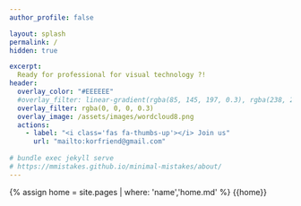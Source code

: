 ```yaml
---
author_profile: false

layout: splash
permalink: /
hidden: true

excerpt:
  Ready for professional for visual technology ?!
header:
  overlay_color: "#EEEEEE"
  #overlay_filter: linear-gradient(rgba(85, 145, 197, 0.3), rgba(238, 238, 238, 0.3))
  overlay_filter: rgba(0, 0, 0, 0.3)
  overlay_image: /assets/images/wordcloud8.png
  actions:
    - label: "<i class='fas fa-thumbs-up'></i> Join us"
      url: "mailto:korfriend@gmail.com"
      
# bundle exec jekyll serve
# https://mmistakes.github.io/minimal-mistakes/about/ 
---
```

{% assign home = site.pages | where: 'name','home.md' %}
{{home}}

<script>

</script>